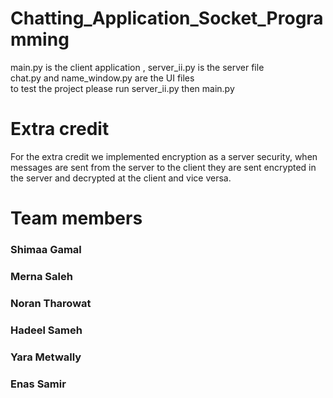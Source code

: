 # Chatting_Application_Socket_Programming
main.py is the client application , server_ii.py is the server file\
chat.py and name_window.py are the UI files \
to test the project please run server_ii.py then main.py

# Extra credit 
For the extra credit we implemented encryption as a server security, when messages are sent from the server to the client they are sent encrypted in the server and decrypted at the client and vice versa. 


# Team members
### Shimaa Gamal 
### Merna Saleh
### Noran Tharowat
### Hadeel Sameh
### Yara Metwally
### Enas Samir
